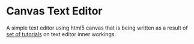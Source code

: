 # Canvas Text Editor

A simple text editor using html5 canvas that is being written as a result of [set of tutorials](http://kubyshkin.ru/tag/text-editor/) on text editor inner workings.